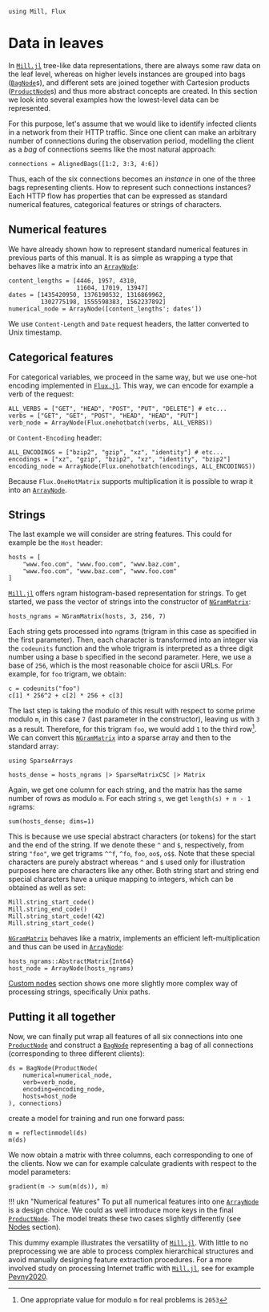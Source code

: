 ```@setup leafs
using Mill, Flux
```

# Data in leaves

In [`Mill.jl`](https://github.com/CTUAvastLab/Mill.jl) tree-like data representations, there are always some raw data on the leaf level, whereas on higher levels instances are grouped into bags ([`BagNode`](@ref)s), and different sets are joined together with Cartesion products ([`ProductNode`](@ref)s) and thus more abstract concepts are created. In this section we look into several examples how the lowest-level data can be represented.

For this purpose, let's assume that we would like to identify infected clients in a network from their HTTP traffic. Since one client can make an arbitrary number of connections during the observation period, modelling the client as a *bag* of connections seems like the most natural approach:

```@repl leafs
connections = AlignedBags([1:2, 3:3, 4:6])
```

Thus, each of the six connections becomes an *instance* in one of the three bags representing clients. How to represent such connections instances? Each HTTP flow has properties that can be expressed as standard numerical features, categorical features or strings of characters.

## Numerical features

We have already shown how to represent standard numerical features in previous parts of this manual. It is as simple as wrapping a type that behaves like a matrix into an [`ArrayNode`](@ref):

```@repl leafs
content_lengths = [4446, 1957, 4310,
                   11604, 17019, 13947]
dates = [1435420950, 1376190532, 1316869962,
         1302775198, 1555598383, 1562237892]
numerical_node = ArrayNode([content_lengths'; dates'])
```

We use `Content-Length`  and `Date` request headers, the latter converted to Unix timestamp.

## Categorical features

For categorical variables, we proceed in the same way, but we use one-hot encoding implemented in [`Flux.jl`](https://fluxml.ai). This way, we can encode for example a verb of the request:

```@repl leafs
ALL_VERBS = ["GET", "HEAD", "POST", "PUT", "DELETE"] # etc...
verbs = ["GET", "GET", "POST", "HEAD", "HEAD", "PUT"]
verb_node = ArrayNode(Flux.onehotbatch(verbs, ALL_VERBS))
```

or `Content-Encoding` header:

```@repl leafs
ALL_ENCODINGS = ["bzip2", "gzip", "xz", "identity"] # etc...
encodings = ["xz", "gzip", "bzip2", "xz", "identity", "bzip2"]
encoding_node = ArrayNode(Flux.onehotbatch(encodings, ALL_ENCODINGS))
```

Because `Flux.OneHotMatrix` supports multiplication it is possible to wrap it into an [`ArrayNode`](@ref).

## Strings

The last example we will consider are string features. This could for example be the `Host` header:

```@repl leafs
hosts = [
    "www.foo.com", "www.foo.com", "www.baz.com",
    "www.foo.com", "www.baz.com", "www.foo.com"
]
```

[`Mill.jl`](https://github.com/CTUAvastLab/Mill.jl) offers `n`gram histogram-based representation
for strings. To get started, we pass the vector of strings into the constructor of
    [`NGramMatrix`](@ref):

```@repl leafs
hosts_ngrams = NGramMatrix(hosts, 3, 256, 7)
```

Each string gets processed into `n`grams (trigram in this case as specified in the first parameter). Then, each character is transformed into an integer via the `codeunits` function and the whole trigram is interpreted as a three digit number using a base `b` specified in the second parameter. Here, we use a base of `256`, which is the most reasonable choice for ascii URLs. For example, for `foo` trigram, we obtain:

```@repl leafs
c = codeunits("foo")
c[1] * 256^2 + c[2] * 256 + c[3]
```

The last step is taking the modulo of this result with respect to some prime modulo `m`, in this case `7` (last parameter in the constructor), leaving us with `3` as a result. Therefore, for this trigram `foo`, we would add `1` to the third row[^1]. We can convert this [`NGramMatrix`](@ref) into a sparse array and then to the standard array:

[^1]: One appropriate value for modulo `m` for real problems is `2053`

```@example leafs
using SparseArrays
```

```@repl leafs
hosts_dense = hosts_ngrams |> SparseMatrixCSC |> Matrix
```

Again, we get one column for each string, and the matrix has the same number of rows as modulo `m`. For each string `s`, we get `length(s) + n - 1` `n`grams:

```@repl leafs
sum(hosts_dense; dims=1)
```

This is because we use special abstract characters (or tokens) for the start and the end of the string. If we denote these `^` and `$`, respectively, from string `"foo"`, we get trigrams `^^f`, `^fo`, `foo`, `oo$`, `o$$`. Note that these special characters are purely abstract whereas `^` and `$` used only for illustration purposes here are characters like any other. Both string start and string end special characters have a unique mapping to integers, which can be obtained as well as set:

```@repl leafs
Mill.string_start_code()
Mill.string_end_code()
Mill.string_start_code!(42)
Mill.string_start_code()
```

[`NGramMatrix`](@ref) behaves like a matrix, implements an efficient left-multiplication and thus can be used in [`ArrayNode`](@ref):

```@repl leafs
hosts_ngrams::AbstractMatrix{Int64}
host_node = ArrayNode(hosts_ngrams)
```

[Custom nodes](@ref) section shows one more slightly more complex way of processing strings, specifically Unix paths.

## Putting it all together

Now, we can finally put wrap all features of all six connections into one [`ProductNode`](@ref) and
construct a [`BagNode`](@ref) representing a bag of all connections (corresponding to three
different clients):

```@repl leafs
ds = BagNode(ProductNode(
    numerical=numerical_node,
    verb=verb_node,
    encoding=encoding_node,
    hosts=host_node
), connections)
```

create a model for training and run one forward pass:

```@repl leafs
m = reflectinmodel(ds)
m(ds)
```

We now obtain a matrix with three columns, each corresponding to one of the clients. Now we can for example calculate gradients with respect to the model parameters:

```@repl leafs
gradient(m -> sum(m(ds)), m)
```

!!! ukn "Numerical features"
    To put all numerical features into one [`ArrayNode`](@ref) is a design choice. We could as well introduce more keys in the final [`ProductNode`](@ref). The model treats these two cases slightly differently (see [Nodes](@ref) section).

This dummy example illustrates the versatility of
[`Mill.jl`](https://github.com/CTUAvastLab/Mill.jl). With little to no preprocessing we are able to
process complex hierarchical structures and avoid manually designing feature extraction procedures.
For a more involved study on processing Internet traffic with
[`Mill.jl`](https://github.com/CTUAvastLab/Mill.jl), see for example [Pevny2020](@cite).
